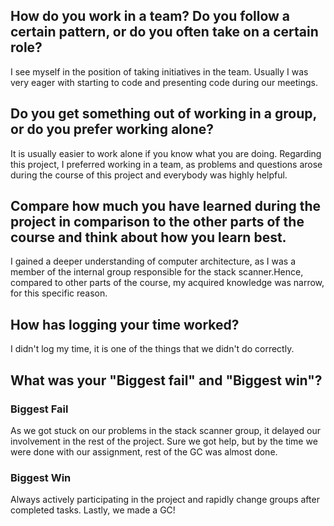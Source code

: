 ## How do you work in a team? Do you follow a certain pattern, or do you often take on a certain role?
I see myself in the position of taking initiatives in the team. Usually I was very eager with starting to code and
presenting code during our meetings.
## Do you get something out of working in a group, or do you prefer working alone?
It is usually easier to work alone if you know what you are doing.
Regarding this project, I preferred working in a team, as problems and questions arose during the
course of this project and everybody was highly helpful.
## Compare how much you have learned during the project in comparison to the other parts of the course and think about how you learn best.
I gained a deeper understanding of computer architecture, as I was a member of the internal group responsible for the 
stack scanner.Hence, compared to other parts of the course, my acquired knowledge was narrow, for this specific reason.
## How has logging your time worked?
I didn't log my time, it is one of the things that we didn't do correctly.
## What was your "Biggest fail" and "Biggest win"?
### Biggest Fail
As we got stuck on our problems in the stack scanner group, it delayed our involvement
in the rest of the project. Sure we got help, but by the time we were done with our assignment, rest
of the GC was almost done.
### Biggest Win
Always actively participating in the project and rapidly change groups
after completed tasks. Lastly, we made a GC!
